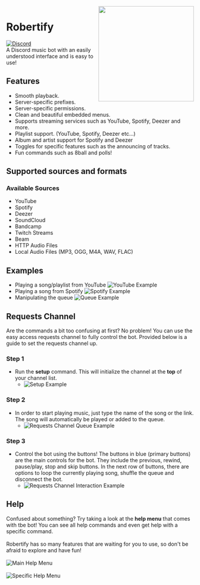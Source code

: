 <img align="right" src="https://i.robertify.me/images/gklyg.png" height="256" width="256">

# Robertify
[![Discord](https://discordapp.com/api/guilds/922856265821061130/widget.png)](https://robertify.me/invite) <br>
A Discord music bot with an easily understood interface and is easy to use!

## Features
- Smooth playback.
- Server-specific prefixes.
- Server-specific permissions.
- Clean and beautiful embedded menus.
- Supports streaming services such as YouTube, Spotify, Deezer and more.
- Playlist support. (YouTube, Spotify, Deezer etc...)
- Album and artist support for Spotify and Deezer
- Toggles for specific features such as the announcing of tracks.
- Fun commands such as 8ball and polls!

## Supported sources and formats
### Available Sources
- YouTube
- Spotify
- Deezer
- SoundCloud
- Bandcamp
- Twitch Streams
- Beam
- HTTP Audio Files
- Local Audio Files (MP3, OGG, M4A, WAV, FLAC)

## Examples
- Playing a song/playlist from YouTube
![YouTube Example](https://i.imgur.com/UyvLtRg.gif)
- Playing a song from Spotify
![Spotify Example](https://i.imgur.com/FUvEung.gif)
- Manipulating the queue
![Queue Example](https://i.imgur.com/xEawBIh.gif)

## Requests Channel
Are the commands a bit too confusing at first? No problem! You can
use the easy access requests channel to fully control the bot. Provided below is a guide
to set the requests channel up.

### Step 1

- Run the **setup** command. This will initialize the channel at the **top** of your channel list.
  - ![Setup Example](https://i.imgur.com/2UkFaQT.gif)

### Step 2

- In order to start playing music, just type the name of the song or the link. The song will automatically be played or added to the queue.
  - ![Requests Channel Queue Example](https://i.imgur.com/flNK60a.gif)

### Step 3

- Control the bot using the buttons! The buttons in blue (primary buttons) are the main controls for the bot. They include the previous, rewind, pause/play, stop and skip buttons. In the next row of buttons, there are options to loop the currently playing song, shuffle the queue and disconnect the bot.
  - ![Requests Channel Interaction Example](https://i.imgur.com/L2I2vje.gif)

## Help
Confused about something? Try taking a look at the **help menu** that comes with tbe bot! You can see all help commands and even get help with a specific command. <br><br>
Robertify has so many features that are waiting for you to use, so don't be afraid to explore and have fun!<br><br>
![Main Help Menu](https://i.imgur.com/YBM415M.png) <br><br>
![Specific Help Menu](https://i.imgur.com/H9AbvXi.png)
